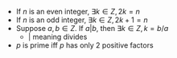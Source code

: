 - If $n$ is an even integer, $\exists k \in Z, 2k = n$
- If $n$ is an odd integer, $\exists k \in Z, 2k + 1 = n$
- Suppose $a, b \in Z$.  If $a|b$, then $\exists k \in Z, k = b/a$
  - $|$ meaning divides
- $p$ is prime iff $p$ has only 2 positive factors